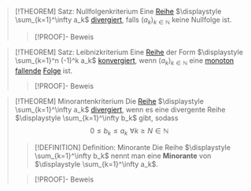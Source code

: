 > [!THEOREM] Satz: Nullfolgenkriterium
> Eine [Reihe](../Reihe.md) $\displaystyle \sum_{k=1}^\infty a_k$ [divergiert](Konvergenz%20von%20Reihen.md), falls $(a_k)_{k\in\mathbb{N}}$ keine Nullfolge ist.
> > [!PROOF]- Beweis

> [!THEOREM] Satz: Leibnizkriterium
> Eine [Reihe](../Reihe.md) der Form $\displaystyle \sum_{k=1}^n (-1)^k a_k$ [konvergiert](Konvergenz%20von%20Reihen.md), wenn $(a_k)_{k\in\mathbb{N}}$ eine [monoton fallende](../../Folgen/Monotonie/Monotonie%20reeller%20Folgen.md) [Folge](../../Folgen/Folge.md) ist.
> > [!PROOF]- Beweis

> [!THEOREM] Minorantenkriterium
> Die [Reihe](../Reihe.md) $\displaystyle \sum_{k=1}^\infty a_k$ [divergiert](Konvergenz%20von%20Reihen.md), wenn es eine divergente Reihe $\displaystyle \sum_{k=1}^\infty b_k$ gibt, sodass
> $$0 \le b_k \le a_k \,\, \forall k\ge N \in\mathbb{N}$$
> 
> > [!DEFINITION] Definition: Minorante
> > Die Reihe $\displaystyle \sum_{k=1}^\infty b_k$ nennt man eine **Minorante** von $\displaystyle \sum_{k=1}^\infty a_k$.
> 
> > [!PROOF]- Beweis